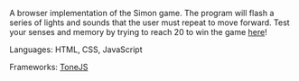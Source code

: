 A browser implementation of the Simon game. The program will flash a series of lights and sounds that the user must repeat to move forward. Test your senses and memory by trying to reach 20 to win the game [here](https://codepen.io/vaughnanton/pen/aWyqBv)!

Languages: HTML, CSS, JavaScript

Frameworks: [ToneJS](https://tonejs.github.io/)
